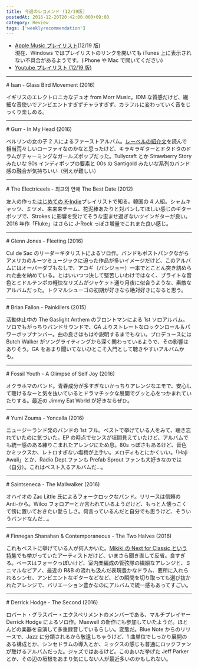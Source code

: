 ```yaml
---
title: 今週のレコメンド (12/19版)
postedAt: 2016-12-20T20:42:00.000+09:00
category: Review
tags: ['weeklyrecommendation']
---
```


- [Apple Music プレイリスト](https://itunes.apple.com/jp/playlist/jin-zhounorekomendo-12-19ban/idpl.ed10383b23384d46bced68c25b935b6e)(12/19 版)  
  現在、Windows ではプレイリストのリンクを開いても iTunes 上に表示されない不具合があるようです。(iPhone や Mac で開いてください)
- [Youtube プレイリスト (12/19 版)](https://www.youtube.com/playlist?list=PLegnWsUgQaydrmHuNtYtrwaYhUZyXKKAR)

---

\# Isan - Glass Bird Movement (2016)

イギリスのエレクトロニカなデュオ from Morr Music。IDM な質感だけど、繊細な音使いでアンビエントすぎずチャラすぎず、カラフルに変わっていく音をじっくり楽しめる。

---

\# Gurr - In My Head (2016)

ベルリンの女の子 2 人によるファーストアルバム。[レーベルの紹介文](http://www.inpartmaint.com/site/18511/)を読んで相当荒々しいローファイなのかなと思ったけど、キラキラギターとドタドタのドラムがチャーミングなガールズポップだった。Tullycraft とか Strawberry Story みたいな 90s インディポップの要素と 00s の Santigold みたいな系列のバンド感の融合が気持ちいい（例えが難しい）

---

\# The Electriceels - 최고의 연애 The Best Date (2012)

友人の作った[はじめての K-Indie](https://itunes.apple.com/jp/playlist/hajimetenok-indie/idpl.748ea0d6158a4e8aba9fa182826f6802)プレイリストで知る。韓国の 4 人組。シャムキャッツ、ミツメ、来来来チーム、花泥棒あたりと対バンしてほしい感じのギターポップで、Strokes に影響を受けてそうな歪ませ過ぎないツインギターが良い。2016 年作「Fluke」はさらに J-Rock っぽさ増量でこれまた良い感じ。

---

\# Glenn Jones - Fleeting (2016)

Cul de Sac のリーダーギタリストによるソロ作。バンドもポストパンクながらアメリカのルーツミュージックに迫った作品が多いイメージだけど、このアルバムにはオーバーダブもなしで、アコギ（バンジョー）一本でとことん突き詰められた曲を納めている。とはいいつつ決して堅苦しいわけではなく、ブライトな音色とミドルテンポの軽快なリズムがジャケット通り月夜に似合うような、素敵なアルバムだった。トクマルシューゴの初期が好きなら絶対好きになると思う。

---

\# Brian Fallon - Painkillers (2015)

活動休止中の The Gaslight Anthem のフロントマンによる 1st ソロアルバム。ソロでもがっちりバンドサウンドで、GA よりストレートなロックンロール＆パワーポップナンバー。曲の良さはもはや説明するまでもない。プロデュースには Butch Walker がソングライティングから深く関わっているようで、その影響はありそう。GA をあまり聞いてないひとこそ入門として聴きやすいアルバムかも。

---

\# Fossil Youth - A Glimpse of Self Joy (2016)

オクラホマのバンド。青春成分が多すぎないかっちりアレンジなエモで、安心して聴けるなーと気を抜いているとドラマチックな展開でグッと心をつかまれていたりする。最近の Jimmy Eat World が好きならぜひ。

---

\# Yumi Zouma - Yoncalla (2016)

ニュージーランド発のバンドの 1st フル。ベストで挙げている人をみて、聴き忘れていたのに気づいた。EP の時点でセンスが垣間見えていたけど、アルバムでも統一感のある練りこまれたアレンジにため息。80s っぽさもあるけど、音色かミックスか、レトロすぎない塩梅が上手い。メロディもとにかくいい。「Haji Awali」とか、Radio Dept.ファンも Prefab Sprout ファンも大好きなのでは（自分）。これはベスト入るアルバムだ…。

---

\# Saintseneca - The Mallwalker (2016)

オハイオの Zac Little 氏によるフォークロックなバンド。リリースは信頼の Anti-から。Wilco フォロアーとか言われているようだけど、もっと人懐っこくて傍に置いておきたい愛らしさ。何言っているんだと自分でも思うけど、そういうバンドなんだ…。

---

\# Finnegan Shanahan & Contemporaneous - The Two Halves (2016)

これもベストに挙げている人が何人かいた。[Mikiki の Next for Classic という特集](http://mikiki.tokyo.jp/articles/-/10582)でも挙がっていたアーティストだけど、いまさら聞き直して反省。良すぎる。ベースはフォークっぽいけど、室内楽編成の管弦隊の繊細なアレンジと、ミニマルなピアノ、最近の R&B の流れも汲んだ表現豊かなドラム、要所に入れられるシンセ、アンビエントなギターなどなど、どの瞬間を切り取っても選び抜かれたアレンジで、バリエーション豊かなのにアルバムで統一感もあってすごい。

---

\# Derrick Hodge - The Second (2016)

ロバート・グラスパー・エクスペリメントのメンバーである、マルチプレイヤー Derrick Hodge によるソロ作。Maxwell の新作にも参加していたようだ。ほとんどの楽器を自演して多重録音しているらしい。変態だ。Blue Note からのリリースで、Jazz に分類されるから敬遠しちゃうけど、1 曲単位でしっかり展開のある構成とか、シンセドラムの導入とか、ミックスの感じも普通にロックファンが聴けるアルバムだった。ジャズではあるけど。このあいだ挙げた Jeff Parker とか、その辺の垣根をあまり気にしない人が最近多いのかもしれない。
